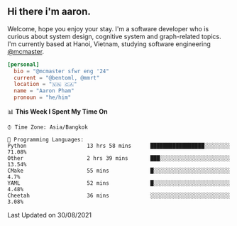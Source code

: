<h2><b>Hi there i'm aaron. </b></h2>

Welcome, hope you enjoy your stay. I'm a software developer who is curious about system design, cognitive system and graph-related topics. I'm currently based at Hanoi, Vietnam, studying software engineering [@mcmaster](https://www.mcmaster.ca/).

```toml
[personal]
  bio = "@mcmaster sfwr eng '24"
  current = "@bentoml, @mmrt"
  location = "🇻🇳 🇨🇦"
  name = "Aaron Pham"
  pronoun = "he/him"
```
<!--<img src="https://github-readme-stats.vercel.app/api?username=aarnphm&show_icons=true&count_private=true&theme=dark" height="170"/>-->
<!--<img src="https://github-readme-stats.vercel.app/api/top-langs/?username=aarnphm&layout=compact&hide=css&theme=dark" height="170" />-->

<!--START_SECTION:waka-->
📊 **This Week I Spent My Time On** 

```text
⌚︎ Time Zone: Asia/Bangkok

💬 Programming Languages: 
Python                   13 hrs 58 mins      █████████████████░░░░░░░░   71.08% 
Other                    2 hrs 39 mins       ███░░░░░░░░░░░░░░░░░░░░░░   13.54% 
CMake                    55 mins             █░░░░░░░░░░░░░░░░░░░░░░░░   4.7% 
YAML                     52 mins             █░░░░░░░░░░░░░░░░░░░░░░░░   4.48% 
Cheetah                  36 mins             ░░░░░░░░░░░░░░░░░░░░░░░░░   3.08%

```


 Last Updated on 30/08/2021
<!--END_SECTION:waka-->
